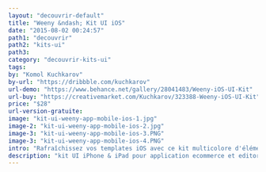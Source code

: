 ```yaml
---
layout: "decouvrir-default"
title: "Weeny &ndash; Kit UI iOS"
date: "2015-08-02 00:24:57"
path1: "decouvrir"
path2: "kits-ui"
path3:
category: "decouvrir-kits-ui"
tags:
by: "Komol Kuchkarov"
by-url: "https://dribbble.com/kuchkarov"
url-demo: "https://www.behance.net/gallery/28041483/Weeny-iOS-UI-Kit"
url-buy: "https://creativemarket.com/Kuchkarov/323388-Weeny-iOS-UI-Kit"
price: "$28"
url-version-gratuite:
image: "kit-ui-weeny-app-mobile-ios-1.jpg"
image-2: "kit-ui-weeny-app-mobile-ios-2.jpg"
image-3: "kit-ui-weeny-app-mobile-ios-3.PNG"
image-3: "kit-ui-weeny-app-mobile-ios-4.PNG"
intro: "Rafraîchissez vos templates iOS avec ce kit multicolore d'éléments UI. 6 catégories de composants avec lesquels vous pourrez concevoir des centaines de combinaisons répondant aussi bien aux besoins design d'une app ecommerce qu'aux contraintes d'un portail éditorial. Ce kit UI iOS est compatible avec Sketch App 3.2+ (La version Adobe Photoshop CS6+ arrive prochainement selon KK."
description: "kit UI iPhone & iPad pour application ecommerce et editoriale compatible avec Sketch App 3.2+"
---
```

